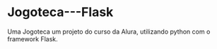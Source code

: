 # Jogoteca---Flask
Uma Jogoteca um projeto do curso da Alura, utilizando python com o framework Flask.
